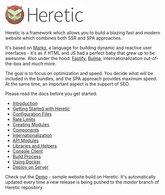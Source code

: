 ![Heretic](src/core/images/logo_small.png)

Heretic is a framework which allows you to build a blazing fast and modern website which combines both SSR and SPA approaches.

It's based on [Marko](https://markojs.com/), a language for building dynamic and reactive user interfaces - it's as if HTML and JS had a perfect baby that grew up to be awesome. Also under the hood: [Fastify](https://www.fastify.io/), [Bulma](https://bulma.io/), internationalization out-of-the-box and much more.

The goal is to focus on optimization and speed. You decide what will be included in the bundles, and the SPA approach provides maximum speed. At the same time, an important aspect is the support of SEO.

Please read the docs before you get started:

* [Introduction](docs/introduction.md)
* [Getting Started with Heretic](docs/gettingStarted.md)
* [Configuration Files](docs/configurationFiles.md)
* [Rate Limits](docs/rateLimit.md)
* [Creating Modules](docs/modules.md)
* [Components](docs/components.md)
* [Internationalization](docs/internationalization.md)
* [API Modules](docs/api.md)
* [Libraries and Helpers](docs/libraries.md)
* [Console Client](docs/cli.md)
* [Build Process](docs/build.md)
* [Using Docker](docs/docker.md)
* [Deploy on Server](docs/deploy.md)

Check out the [Demo](https://demo.hereticjs.org) - sample website build on Heretic. It's automatically updated every time a new release is being pushed to the *master* branch of Heretic repository.